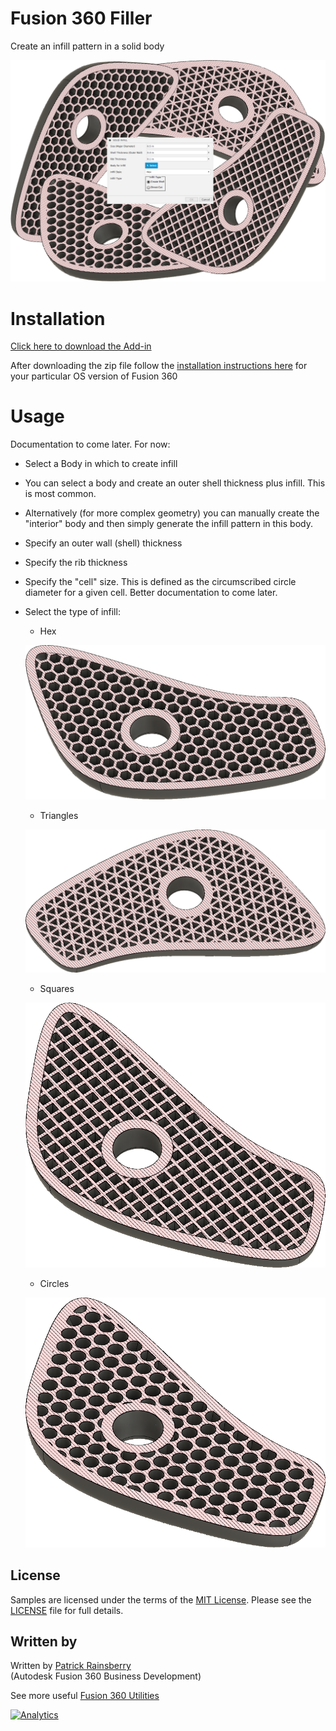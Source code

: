 # Fusion 360 Filler
Create an infill pattern in a solid body

![filler Cover](./resources/filler_cover.png)


# Installation
[Click here to download the Add-in](https://github.com/tapnair/ventMaker/archive/master.zip)


After downloading the zip file follow the [installation instructions here](https://tapnair.github.io/installation.html) for your particular OS version of Fusion 360


# Usage

Documentation to come later. For now:
 - Select a Body in which to create infill
 - You can select a body and create an outer shell thickness plus infill.  This is most common.
 - Alternatively (for more complex geometry) you can manually create the "interior" body and then simply generate the infill pattern in this body.
 - Specify an outer wall (shell) thickness
 - Specify the rib thickness
 - Specify the "cell" size.  This is defined as the circumscribed circle diameter for a given cell.  Better documentation to come later.
 - Select the type of infill:
   - Hex

   ![filler Hex](./resources/filler_hex.png)
   - Triangles

   ![filler Triangles](./resources/filler_triangles.png)
   - Squares

   ![filler Squares](./resources/filler_squares.png)

   - Circles

   ![filler Circles](./resources/filler_circles.png)


## License
Samples are licensed under the terms of the [MIT License](http://opensource.org/licenses/MIT). Please see the [LICENSE](LICENSE) file for full details.

## Written by

Written by [Patrick Rainsberry](https://twitter.com/prrainsberry) <br /> (Autodesk Fusion 360 Business Development)

See more useful [Fusion 360 Utilities](https://tapnair.github.io/index.html)

[![Analytics](https://ga-beacon.appspot.com/UA-41076924-3/filler)](https://github.com/igrigorik/ga-beacon)
